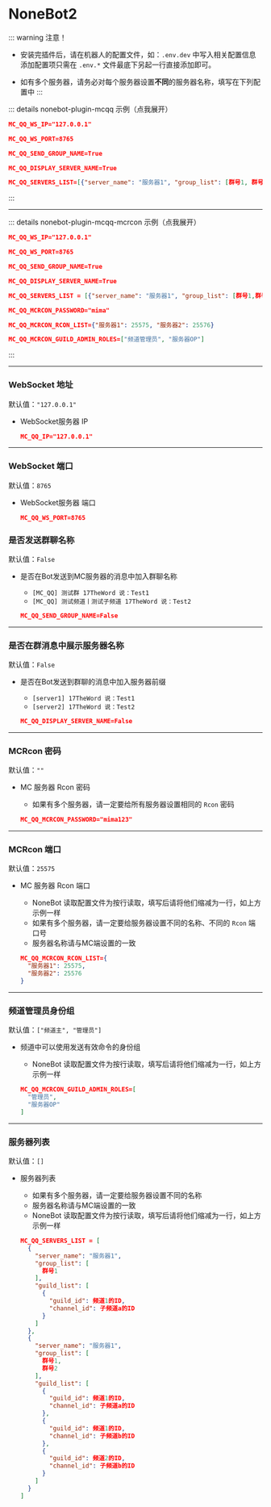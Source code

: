 # NoneBot2

::: warning 注意！
- 安装完插件后，请在机器人的配置文件，如：`.env.dev` 中写入相关配置信息  
添加配置项只需在 `.env.*` 文件最底下另起一行直接添加即可。

- 如有多个服务器，请务必对每个服务器设置**不同**的服务器名称，填写在下列配置中
:::

::: details nonebot-plugin-mcqq 示例（点我展开）

```json
MC_QQ_WS_IP="127.0.0.1"

MC_QQ_WS_PORT=8765

MC_QQ_SEND_GROUP_NAME=True

MC_QQ_DISPLAY_SERVER_NAME=True

MC_QQ_SERVERS_LIST=[{"server_name": "服务器1", "group_list": [群号1, 群号2], "guild_list": [{"guild_id": 频道1的ID, "channel_id": 子频道a的ID}]}]
```

:::

---

::: details nonebot-plugin-mcqq-mcrcon 示例（点我展开）

```json
MC_QQ_WS_IP="127.0.0.1"

MC_QQ_WS_PORT=8765

MC_QQ_SEND_GROUP_NAME=True

MC_QQ_DISPLAY_SERVER_NAME=True

MC_QQ_SERVERS_LIST = [{"server_name": "服务器1", "group_list": [群号1,群号2], "guild_list": [{"guild_id": 频道1的ID, "channel_id": 子频道a的ID}]}]

MC_QQ_MCRCON_PASSWORD="mima"

MC_QQ_MCRCON_RCON_LIST={"服务器1": 25575, "服务器2": 25576}

MC_QQ_MCRCON_GUILD_ADMIN_ROLES=["频道管理员", "服务器OP"]
```

:::


---

### WebSocket 地址

默认值：`"127.0.0.1"`

- WebSocket服务器 IP

  ```json
  MC_QQ_IP="127.0.0.1"
  ```

---

### WebSocket 端口

默认值：`8765`

- WebSocket服务器 端口

  ```json
  MC_QQ_WS_PORT=8765
  ```

### 是否发送群聊名称

默认值：`False`

- 是否在Bot发送到MC服务器的消息中加入群聊名称
    - `[MC_QQ] 测试群 17TheWord 说：Test1`
    - `[MC_QQ] 测试频道丨测试子频道 17TheWord 说：Test2`

  ```json
  MC_QQ_SEND_GROUP_NAME=False
  ```

---

### 是否在群消息中展示服务器名称

默认值：`False`

- 是否在Bot发送到群聊的消息中加入服务器前缀
    - `[server1] 17TheWord 说：Test1`
    - `[server2] 17TheWord 说：Test2`

  ```json
  MC_QQ_DISPLAY_SERVER_NAME=False
  ```

---

### MCRcon 密码

默认值：`""`

- MC 服务器 Rcon 密码
  - 如果有多个服务器，请一定要给所有服务器设置相同的 `Rcon` 密码

  ```json
  MC_QQ_MCRCON_PASSWORD="mima123"
  ```

---

### MCRcon 端口

默认值：`25575`

- MC 服务器 Rcon 端口
  - NoneBot 读取配置文件为按行读取，填写后请将他们缩减为一行，如上方示例一样
  - 如果有多个服务器，请一定要给服务器设置不同的名称、不同的 `Rcon` 端口号
  - 服务器名称请与MC端设置的一致

  ```json
  MC_QQ_MCRCON_RCON_LIST={
    "服务器1": 25575,
    "服务器2": 25576
  }
  ```

---

### 频道管理员身份组

默认值：`["频道主", "管理员"]`

- 频道中可以使用发送有效命令的身份组
    - NoneBot 读取配置文件为按行读取，填写后请将他们缩减为一行，如上方示例一样

  ```json
  MC_QQ_MCRCON_GUILD_ADMIN_ROLES=[
    "管理员",
    "服务器OP"
  ]
  ```

---

### 服务器列表

默认值：`[]`

- 服务器列表
    - 如果有多个服务器，请一定要给服务器设置不同的名称
    - 服务器名称请与MC端设置的一致
    - NoneBot 读取配置文件为按行读取，填写后请将他们缩减为一行，如上方示例一样

  ```json
  MC_QQ_SERVERS_LIST = [
    {
      "server_name": "服务器1",
      "group_list": [
        群号1
      ],
      "guild_list": [
        {
          "guild_id": 频道1的ID,
          "channel_id": 子频道a的ID
        }
      ]
    },
    {
      "server_name": "服务器1",
      "group_list": [
        群号1,
        群号2
      ],
      "guild_list": [
        {
          "guild_id": 频道1的ID,
          "channel_id": 子频道a的ID
        },
        {
          "guild_id": 频道1的ID,
          "channel_id": 子频道b的ID
        },
        {
          "guild_id": 频道2的ID,
          "channel_id": 子频道b的ID
        }
      ]
    }
  ]
  ```
